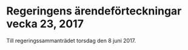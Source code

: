 # Regeringens ärendeförteckningar vecka 23, 2017

Till regeringssammanträdet torsdag den 8 juni 2017.
